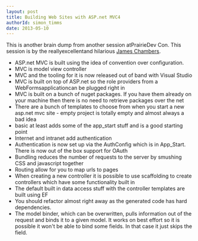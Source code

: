 ```yaml
---
layout: post
title: Building Web Sites with ASP.net MVC4
authorId: simon_timms
date: 2013-05-10
---
```


This is another brain dump from another session atPrairieDev Con. This session is by the reallyexcellentand hilarious [James Chambers](https://twitter.com/canadianjames).

- ASP.net MVC is built using the idea of convention over configuration.
- MVC is model view controller
- MVC and the tooling for it is now released out of band with Visual Studio
- MVC is built on top of ASP.net so the role providers from a WebFormsapplicationcan be plugged right in
- MVC is built on a bunch of nuget packages. If you have them already on your machine then there is no need to retrieve packages over the net
- There are a bunch of templates to choose from when you start a new asp.net mvc site - empty project is totally empty and almost always a bad idea
- basic at least adds some of the app_start stuff and is a good starting point
- Internet and intranet add authentication
- Authentication is now set up via the AuthConfig which is in App_Start. There is now out of the box support for OAuth
- Bundling reduces the number of requests to the server by smushing CSS and javascript together
- Routing allow for you to map urls to pages
- When creating a new controller it is possible to use scaffolding to create controllers which have some functionality built in
- The default built in data access stuff with the controller templates are built using EF
- You should refactor almost right away as the generated code has hard dependencies.
- The model binder, which can be overwritten, pulls information out of the request and binds it to a given model. It works on best effort so it is possible it won't be able to bind some fields. In that case it just skips the field.



